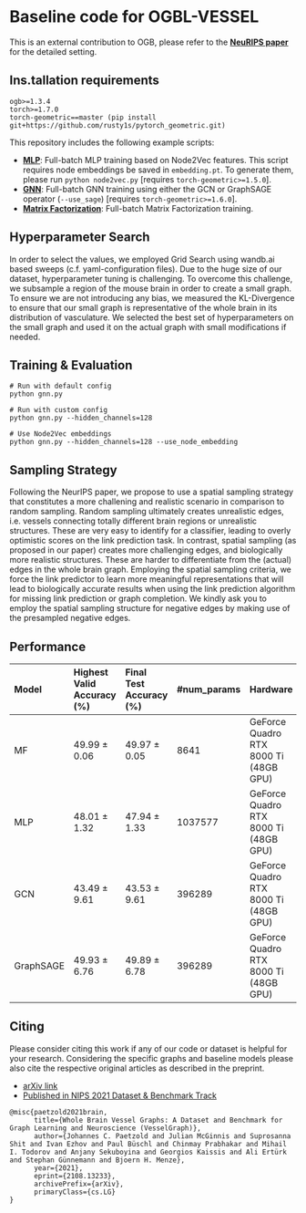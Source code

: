 # Baseline code for OGBL-VESSEL

This is an external contribution to OGB, please refer to the **[NeuRIPS paper](https://arxiv.org/abs/2108.13233)** for the detailed setting.

## Ins.tallation requirements
```
ogb>=1.3.4
torch>=1.7.0
torch-geometric==master (pip install git+https://github.com/rusty1s/pytorch_geometric.git)
```

This repository includes the following example scripts:

* **[MLP](https://github.com/snap-stanford/ogb/blob/master/examples/linkproppred/vessel/mlp.py)**: Full-batch MLP training based on Node2Vec features. This script requires node embeddings be saved in `embedding.pt`. To generate them, please run `python node2vec.py` [requires `torch-geometric>=1.5.0`].
* **[GNN](https://github.com/snap-stanford/ogb/blob/master/examples/linkproppred/vessel/gnn.py)**: Full-batch GNN training using either the GCN or GraphSAGE operator (`--use_sage`) [requires `torch-geometric>=1.6.0`].
* **[Matrix Factorization](https://github.com/snap-stanford/ogb/blob/master/examples/linkproppred/vessel/mf.py)**: Full-batch Matrix Factorization training.

## Hyperparameter Search

In order to select the values, we employed Grid Search using wandb.ai based sweeps (c.f. yaml-configuration files). Due to the huge size of our dataset, hyperparameter tuning is challenging. To overcome this challenge, we subsample a region of the mouse brain in order to create a small graph. To ensure we are not introducing any bias, we measured the KL-Divergence to ensure that our small graph is representative of the whole brain in its distribution of vasculature. We selected the best set of hyperparameters on the small graph and used it on the actual graph with small modifications if needed.

## Training & Evaluation

```
# Run with default config
python gnn.py

# Run with custom config
python gnn.py --hidden_channels=128

# Use Node2Vec embeddings
python gnn.py --hidden_channels=128 --use_node_embedding
```
## Sampling Strategy

Following the NeurIPS paper, we propose to use a spatial sampling strategy that constitutes a more challening and realistic scenario in comparison to random sampling.
Random sampling ultimately creates unrealistic edges, i.e. vessels connecting totally different brain regions or unrealistic structures. These are very easy to identify for a classifier,
leading to overly optimistic scores on the link prediction task. In contrast, spatial sampling (as proposed in our paper) creates more challenging edges, and biologically more realistic structures. These are harder to differentiate from the (actual) edges in the whole brain graph. Employing the spatial sampling criteria, we force the link predictor to learn more meaningful representations that will lead to biologically accurate results when using the link prediction algorithm for missing link prediction or graph completion.
We kindly ask you to employ the spatial sampling structure for negative edges by making use of the presampled negative edges.

## Performance

| Model |Highest Valid Accuracy (%) | Final Test Accuracy (%)  | #num_params | Hardware |
|:-|:-|:-|:-|:-|
| MF |  49.99 ± 0.06 | 49.97 ± 0.05 | 8641| GeForce Quadro RTX 8000 Ti (48GB GPU) |
| MLP |  48.01 ± 1.32 | 47.94 ± 1.33 | 1037577 | GeForce Quadro RTX 8000 Ti (48GB GPU) |
| GCN | 43.49 ± 9.61 | 43.53 ± 9.61 | 396289 | GeForce Quadro RTX 8000 Ti (48GB GPU) |
| GraphSAGE|  49.93 ± 6.76 | 49.89 ± 6.78 | 396289 | GeForce Quadro RTX 8000 Ti (48GB GPU) |

## Citing

Please consider citing this work if any of our code or dataset is helpful for your research. Considering the specific graphs and baseline models please also cite the respective original articles as described in the preprint.

- [arXiv link](https://arxiv.org/abs/2108.13233)
- [Published in NIPS 2021 Dataset & Benchmark Track](https://nips.cc/Conferences/2021/ScheduleMultitrack?event=29873)

```
@misc{paetzold2021brain,
      title={Whole Brain Vessel Graphs: A Dataset and Benchmark for Graph Learning and Neuroscience (VesselGraph)}, 
      author={Johannes C. Paetzold and Julian McGinnis and Suprosanna Shit and Ivan Ezhov and Paul Büschl and Chinmay Prabhakar and Mihail I. Todorov and Anjany Sekuboyina and Georgios Kaissis and Ali Ertürk and Stephan Günnemann and Bjoern H. Menze},
      year={2021},
      eprint={2108.13233},
      archivePrefix={arXiv},
      primaryClass={cs.LG}
}
```
